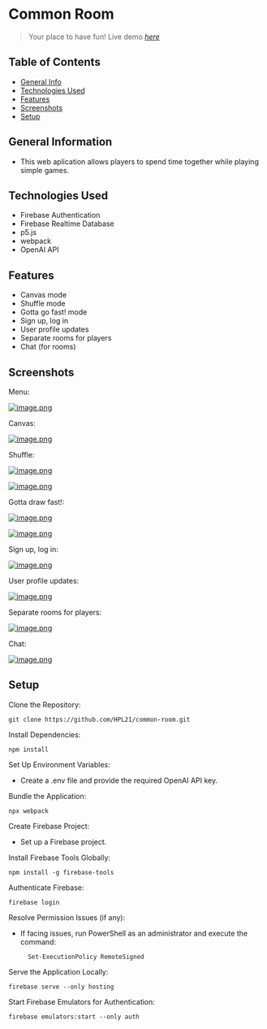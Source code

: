 # Common Room
> Your place to have fun!
> Live demo [_here_](https://commonroom-d0a42.web.app/)

## Table of Contents
* [General Info](#general-information)
* [Technologies Used](#technologies-used)
* [Features](#features)
* [Screenshots](#screenshots)
* [Setup](#setup)

## General Information
- This web aplication allows players to spend time together while playing simple games.


## Technologies Used
- Firebase Authentication
- Firebase Realtime Database
- p5.js
- webpack
- OpenAI API


## Features
- Canvas mode
- Shuffle mode
- Gotta go fast! mode
- Sign up, log in
- User profile updates
- Separate rooms for players
- Chat (for rooms)


## Screenshots
Menu:

[![image.png](https://i.postimg.cc/zfmgT5HB/image.png)](https://postimg.cc/jDX2rpX0)

Canvas:

[![image.png](https://i.postimg.cc/BvqJV78P/image.png)](https://postimg.cc/XrzMZ8kn)

Shuffle:

[![image.png](https://i.postimg.cc/fTnyvKvm/image.png)](https://postimg.cc/7b9qHSdZ)

[![image.png](https://i.postimg.cc/XvJYvDVS/image.png)](https://postimg.cc/WdBvW8FX)

Gotta draw fast!:

[![image.png](https://i.postimg.cc/tCjR6gXz/image.png)](https://postimg.cc/Hj6CDd8J)

[![image.png](https://i.postimg.cc/MGvzwMDz/image.png)](https://postimg.cc/sBdk92qL)

Sign up, log in:

[![image.png](https://i.postimg.cc/66dtBNd4/image.png)](https://postimg.cc/F1s2x8Ch)

User profile updates:

[![image.png](https://i.postimg.cc/1zn12xmt/image.png)](https://postimg.cc/kVmHRpt3)

Separate rooms for players:

[![image.png](https://i.postimg.cc/XJ9SNwy6/image.png)](https://postimg.cc/bDYF3STm)

Chat:

[![image.png](https://i.postimg.cc/Hn3Nj3YR/image.png)](https://postimg.cc/PvpyRW8Q)

## Setup

Clone the Repository:

    git clone https://github.com/HPL21/common-room.git

Install Dependencies:

    npm install

Set Up Environment Variables:

- Create a .env file and provide the required OpenAI API key.

Bundle the Application:

    npx webpack

Create Firebase Project:

- Set up a Firebase project.

Install Firebase Tools Globally:

    npm install -g firebase-tools

Authenticate Firebase:

    firebase login

Resolve Permission Issues (if any):

- If facing issues, run PowerShell as an administrator and execute the command:

        Set-ExecutionPolicy RemoteSigned

Serve the Application Locally:

    firebase serve --only hosting

Start Firebase Emulators for Authentication:

    firebase emulators:start --only auth
